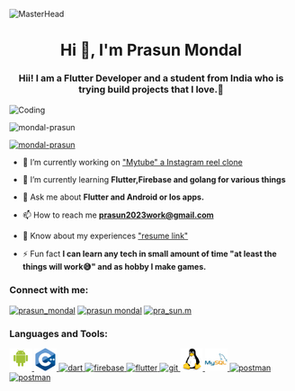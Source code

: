 ![MasterHead](https://mir-s3-cdn-cf.behance.net/project_modules/max_1200/81bb4b165684019.640b6038d133e.gif)
<h1 align="center">Hi 👋, I'm Prasun Mondal</h1>
<h3 align="center">Hii! I am a Flutter Developer and a student from India who is trying build projects that I love.🤖</h3>
<!-- <img align="center" alt="Coding" width="200" src="https://user-images.githubusercontent.com/74038190/212281763-e6ecd7ef-c4aa-45b6-a97c-f33f6bb592bd.gif"> </img> -->
<img align="center" alt="Coding" width="400" src="https://user-images.githubusercontent.com/74038190/212741999-016fddbd-617a-4448-8042-0ecf907aea25.gif"> </img>

<p align="left"> <img src="https://komarev.com/ghpvc/?username=Mondal-Prasun&label=Profile%20views&color=10ea34&style=flat" alt="mondal-prasun" /> </p>

<p align="left"> <a href="https://github.com/ryo-ma/github-profile-trophy"><img src="https://github-profile-trophy.vercel.app/?username=mondal-prasun" alt="mondal-prasun" /></a> </p>

- 🔭 I’m currently working on ["Mytube" a Instagram reel clone](https://github.com/Mondal-Prasun/mytube_instgramReel_clone)

- 🌱 I’m currently learning **Flutter,Firebase and golang for various things**

- 💬 Ask me about **Flutter and Android or Ios apps.**

- 📫 How to reach me **prasun2023work@gmail.com**

- 📄 Know about my experiences ["resume link"](https://docs.google.com/document/d/1-A3eaN4cUf6gM0lJoY8w66_rDxYJ1Ac7nyPbXRJr0KY/edit?usp=sharing)

- ⚡ Fun fact **I can learn any tech in small amount of time "at least the things will work😅" and as hobby I make games.**

<h3 align="left">Connect with me:</h3>
<p align="left">
<a href="https://twitter.com/Prasun__mondal" target="blank"><img align="center" src="https://raw.githubusercontent.com/rahuldkjain/github-profile-readme-generator/master/src/images/icons/Social/twitter.svg" alt="prasun_mondal" height="30" width="40" /></a>
<a href="https://www.linkedin.com/in/prasun-mondal2023/" target="blank"><img align="center" src="https://raw.githubusercontent.com/rahuldkjain/github-profile-readme-generator/master/src/images/icons/Social/linked-in-alt.svg" alt="prasun mondal" height="30" width="40" /></a>
<a href="https://instagram.com/pra_sun.m" target="blank"><img align="center" src="https://raw.githubusercontent.com/rahuldkjain/github-profile-readme-generator/master/src/images/icons/Social/instagram.svg" alt="pra_sun.m" height="30" width="40" /></a>
</p>

<h3 align="left">Languages and Tools:</h3>
<p align="left"> <a href="https://developer.android.com" target="_blank" rel="noreferrer"> <img src="https://raw.githubusercontent.com/devicons/devicon/master/icons/android/android-original-wordmark.svg" alt="android" width="40" height="40"/> </a> <a href="https://www.w3schools.com/cpp/" target="_blank" rel="noreferrer"> <img src="https://raw.githubusercontent.com/devicons/devicon/master/icons/cplusplus/cplusplus-original.svg" alt="cplusplus" width="40" height="40"/> </a> <a href="https://dart.dev" target="_blank" rel="noreferrer"> <img src="https://www.vectorlogo.zone/logos/dartlang/dartlang-icon.svg" alt="dart" width="40" height="40"/> </a> <a href="https://firebase.google.com/" target="_blank" rel="noreferrer"> <img src="https://www.vectorlogo.zone/logos/firebase/firebase-icon.svg" alt="firebase" width="40" height="40"/> </a> <a href="https://flutter.dev" target="_blank" rel="noreferrer"> <img src="https://www.vectorlogo.zone/logos/flutterio/flutterio-icon.svg" alt="flutter" width="40" height="40"/> </a> <a href="https://git-scm.com/" target="_blank" rel="noreferrer"> <img src="https://www.vectorlogo.zone/logos/git-scm/git-scm-icon.svg" alt="git" width="40" height="40"/> </a> <a href="https://www.linux.org/" target="_blank" rel="noreferrer"> <img src="https://raw.githubusercontent.com/devicons/devicon/master/icons/linux/linux-original.svg" alt="linux" width="40" height="40"/> </a> <a href="https://www.mysql.com/" target="_blank" rel="noreferrer"> <img src="https://raw.githubusercontent.com/devicons/devicon/master/icons/mysql/mysql-original-wordmark.svg" alt="mysql" width="40" height="40"/> </a> <a href="https://postman.com" target="_blank" rel="noreferrer"> <img src="https://www.vectorlogo.zone/logos/getpostman/getpostman-icon.svg" alt="postman" width="40" height="40"/> </a> </a> <a href="https://go.dev/" target="_blank" rel="noreferrer"> <img src="https://www.vectorlogo.zone/logos/golang/golang-vertical.svg" alt="postman" width="40" height="40"/> </a> </p>





